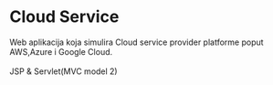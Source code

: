 # Cloud Service
Web aplikacija koja simulira Cloud service provider platforme poput AWS,Azure i Google Cloud.<br>
<br>
JSP & Servlet(MVC model 2) 


